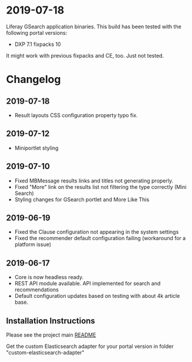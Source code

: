 # 2019-07-18

Liferay GSearch application binaries. This build has been tested with the following portal versions:

* DXP 7.1 fixpacks 10

It might work with previous fixpacks and CE, too. Just not tested.

# Changelog

## 2019-07-18

* Result layouts CSS configuration property typo fix.

## 2019-07-12

* Miniportlet styling 

## 2019-07-10

* Fixed MBMessage results links and titles not generating properly.
* Fixed "More" link on the results list not filtering the type correctly (Mini Search)
* Styling changes for GSearch portlet and More Like This

## 2019-06-19

* Fixed the Clause configuration not appearing in the system settings
* Fixed the recommender default configuration failing (workaround for a platform issue) 

## 2019-06-17

* Core is now headless ready.
* REST API module available. API implemented for search and recommendations
* Default configuration updates based on testing with about 4k article base.

## Installation Instructions

Please see the project main [README](https://github.com/peerkar/liferay-gsearch)

Get the custom Elasticsearch adapter for your portal version in folder "custom-elasticsearch-adapter"
 
